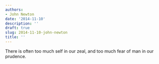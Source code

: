 ```yaml
---
authors:
- John Newton
date: '2014-11-10'
description: ''
draft: true
slug: 2014-11-10-john-newton
title: ''
---
```

There is often too much self in our zeal, and too much fear of man in our prudence.



